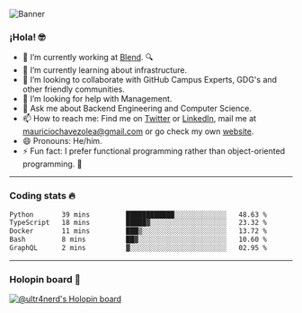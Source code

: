 ![Banner](banner.gif)
### ¡Hola! 🤓

- 🔭 I’m currently working at [Blend](https://blend.com/). 🔍
- 🌱 I’m currently learning about infrastructure.
- 👯 I’m looking to collaborate with GitHub Campus Experts, GDG's and other friendly communities.
- 🤔 I’m looking for help with Management.
- 💬 Ask me about Backend Engineering and Computer Science.
- 📫 How to reach me: Find me on [Twitter](https://twitter.com/ultr4nerd) or [LinkedIn](https://www.linkedin.com/in/ultr4nerd), mail me at [mauriciochavezolea@gmail.com](mailto:mauriciochavezolea@gmail.com) or go check my own [website](https://mauriciochavez.dev).
- 😄 Pronouns: He/him. 
- ⚡ Fun fact: I prefer functional programming rather than object-oriented programming. 🤭
---

### Coding stats 🔥

<!--START_SECTION:waka-->

```txt
Python       39 mins         ████████████░░░░░░░░░░░░░   48.63 %
TypeScript   18 mins         █████▓░░░░░░░░░░░░░░░░░░░   23.32 %
Docker       11 mins         ███▒░░░░░░░░░░░░░░░░░░░░░   13.72 %
Bash         8 mins          ██▓░░░░░░░░░░░░░░░░░░░░░░   10.60 %
GraphQL      2 mins          ▓░░░░░░░░░░░░░░░░░░░░░░░░   02.95 %
```

<!--END_SECTION:waka-->

---

### Holopin board 🦖

[![@ultr4nerd's Holopin board](https://holopin.me/ultr4nerd)](https://holopin.io/@ultr4nerd)
